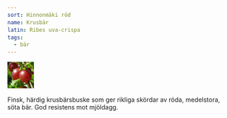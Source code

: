 ```yaml
---
sort: Hinnonmäki röd
name: Krusbär
latin: Ribes uva-crispa
tags:
  - bär
---
```


<img src="/img/ribes-uva-crispa-red.jpg" width="60" data-srcset="1x, 1.5x, 2x" alt="Ribes uva-crispa" data-attribution="https://commons.wikimedia.org/wiki/File:Stachelbeere_(Ribes_uva-crispa).jpg">

Finsk, härdig krusbärsbuske som ger rikliga skördar av röda, medelstora, söta bär. God resistens mot mjöldagg.
